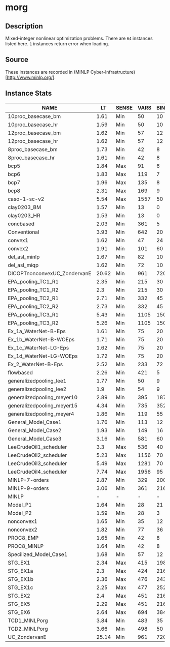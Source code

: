 # morg

## Description
Mixed-integer nonlinear optimization problems.
There are `64` instances listed here.
`1` instances return error when loading.

## Source
These instances are recorded in (MINLP Cyber-Infrastructure)[http://www.minlp.org/].

## Instance Stats
| NAME | LT | SENSE | VARS | BINVARS | INTVARS | CONS | LINCONS | NLCONS | OTHERCONS |
|------|----|-------|------|---------|---------|------|---------|--------|-----------|
| 10proc_basecase_bm | 1.61 | Min | 50 | 10 | 0 | 56 | 49 | 7 | 0 |
| 10proc_basecase_hr | 1.59 | Min | 50 | 10 | 0 | 56 | 49 | 7 | 0 |
| 12proc_basecase_bm | 1.62 | Min | 57 | 12 | 0 | 64 | 55 | 9 | 0 |
| 12proc_basecase_hr | 1.62 | Min | 57 | 12 | 0 | 64 | 55 | 9 | 0 |
| 8proc_basecase_bm | 1.73 | Min | 42 | 8 | 0 | 60 | 55 | 5 | 0 |
| 8proc_basecase_hr | 1.61 | Min | 42 | 8 | 0 | 60 | 55 | 5 | 0 |
| bcp5 | 1.84 | Max | 91 | 6 | 0 | 104 | 74 | 30 | 0 |
| bcp6 | 1.83 | Max | 119 | 7 | 0 | 135 | 88 | 47 | 0 |
| bcp7 | 1.96 | Max | 135 | 8 | 0 | 154 | 98 | 56 | 0 |
| bcp8 | 2.31 | Max | 169 | 9 | 0 | 191 | 112 | 79 | 0 |
| caso-1-sc-v2 | 5.54 | Max | 1557 | 50 | 0 | 1266 | 565 | 701 | 0 |
| clay0203_BM | 1.57 | Min | 13 | 0 | 0 | 49 | 25 | 24 | 0 |
| clay0203_HR | 1.53 | Min | 13 | 0 | 0 | 49 | 25 | 24 | 0 |
| concbased | 2.03 | Min | 361 | 5 | 0 | 320 | 291 | 29 | 0 |
| Conventional | 3.93 | Min | 642 | 20 | 0 | 1129 | 908 | 221 | 0 |
| convex1 | 1.62 | Min | 47 | 24 | 0 | 74 | 72 | 2 | 0 |
| convex2 | 1.91 | Min | 101 | 60 | 0 | 218 | 216 | 2 | 0 |
| del_asl_minlp | 1.67 | Min | 82 | 10 | 0 | 101 | 80 | 21 | 0 |
| del_asl_miqp | 1.62 | Min | 72 | 10 | 0 | 80 | 79 | 1 | 0 |
| DICOPTnonconvexUC_ZondervanE | 20.62 | Min | 961 | 720 | 0 | 5330 | 5329 | 1 | 0 |
| EPA_pooling_TC1_R1 | 2.35 | Min | 215 | 30 | 0 | 341 | 291 | 50 | 0 |
| EPA_pooling_TC1_R2 | 2.3 | Min | 215 | 30 | 0 | 341 | 291 | 50 | 0 |
| EPA_pooling_TC2_R1 | 2.71 | Min | 332 | 45 | 0 | 525 | 439 | 86 | 0 |
| EPA_pooling_TC2_R2 | 2.73 | Min | 332 | 45 | 0 | 525 | 439 | 86 | 0 |
| EPA_pooling_TC3_R1 | 5.43 | Min | 1105 | 150 | 0 | 1718 | 1444 | 274 | 0 |
| EPA_pooling_TC3_R2 | 5.26 | Min | 1105 | 150 | 0 | 1718 | 1444 | 274 | 0 |
| Ex_1a_WaterNet-B-Eps | 1.61 | Min | 75 | 20 | 0 | 84 | 67 | 17 | 0 |
| Ex_1b_WaterNet-B-WOEps | 1.71 | Min | 75 | 20 | 0 | 84 | 67 | 17 | 0 |
| Ex_1c_WaterNet-LG-Eps | 1.62 | Min | 75 | 20 | 0 | 84 | 67 | 17 | 0 |
| Ex_1d_WaterNet-LG-WOEps | 1.72 | Min | 75 | 20 | 0 | 84 | 67 | 17 | 0 |
| Ex_2_WaterNet-B-Eps | 2.52 | Min | 233 | 72 | 0 | 250 | 204 | 46 | 0 |
| flowbased | 2.26 | Min | 421 | 5 | 0 | 380 | 225 | 155 | 0 |
| generalizedpooling_lee1 | 1.77 | Min | 50 | 9 | 0 | 83 | 63 | 20 | 0 |
| generalizedpooling_lee2 | 1.9 | Min | 54 | 9 | 0 | 93 | 63 | 30 | 0 |
| generalizedpooling_meyer10 | 2.89 | Min | 395 | 187 | 0 | 424 | 391 | 33 | 0 |
| generalizedpooling_meyer15 | 4.34 | Min | 735 | 352 | 0 | 769 | 721 | 48 | 0 |
| generalizedpooling_meyer4 | 1.86 | Min | 119 | 55 | 0 | 142 | 127 | 15 | 0 |
| General_Model_Case1 | 1.76 | Min | 113 | 12 | 0 | 121 | 73 | 48 | 0 |
| General_Model_Case2 | 1.93 | Min | 149 | 16 | 0 | 167 | 102 | 65 | 0 |
| General_Model_Case3 | 3.16 | Min | 581 | 60 | 0 | 511 | 270 | 241 | 0 |
| LeeCrudeOil1_scheduler | 3.3 | Max | 536 | 40 | 0 | 1241 | 1081 | 160 | 0 |
| LeeCrudeOil2_scheduler | 5.23 | Max | 1156 | 70 | 0 | 2582 | 2162 | 420 | 0 |
| LeeCrudeOil3_scheduler | 5.49 | Max | 1281 | 70 | 0 | 2787 | 2297 | 490 | 0 |
| LeeCrudeOil4_scheduler | 7.74 | Max | 1956 | 95 | 0 | 4242 | 3482 | 760 | 0 |
| MINLP-7-orders | 2.87 | Min | 329 | 200 | 56 | 688 | 624 | 64 | 0 |
| MINLP-9-orders | 3.06 | Min | 361 | 216 | 72 | 894 | 826 | 68 | 0 |
| MINLP | - | - | - | - | - | - | - | - | - |
| Model_P1 | 1.64 | Min | 28 | 21 | 0 | 28 | 27 | 1 | 0 |
| Model_P2 | 1.59 | Min | 28 | 3 | 0 | 31 | 25 | 6 | 0 |
| nonconvex1 | 1.65 | Min | 35 | 12 | 0 | 68 | 36 | 32 | 0 |
| nonconvex2 | 1.82 | Min | 77 | 36 | 0 | 206 | 108 | 98 | 0 |
| PROC8_EMP | 1.65 | Min | 42 | 8 | 0 | 68 | 63 | 5 | 0 |
| PROC8_MINLP | 1.64 | Min | 42 | 8 | 0 | 55 | 50 | 5 | 0 |
| Specilized_Model_Case1 | 1.68 | Min | 57 | 12 | 0 | 65 | 64 | 1 | 0 |
| STG_EX1 | 2.34 | Max | 415 | 198 | 0 | 262 | 228 | 34 | 0 |
| STG_EX1a | 2.3 | Max | 424 | 216 | 0 | 250 | 225 | 25 | 0 |
| STG_EX1b | 2.36 | Max | 476 | 243 | 0 | 280 | 252 | 28 | 0 |
| STG_EX1c | 2.25 | Max | 477 | 252 | 0 | 270 | 248 | 22 | 0 |
| STG_EX2 | 2.4 | Max | 451 | 216 | 0 | 299 | 274 | 25 | 0 |
| STG_EX5 | 2.29 | Max | 451 | 216 | 0 | 299 | 274 | 25 | 0 |
| STG_EX6 | 2.64 | Max | 694 | 384 | 0 | 388 | 355 | 33 | 0 |
| TCD1_MINLPorg | 3.84 | Min | 483 | 35 | 0 | 1296 | 1165 | 131 | 0 |
| TCD2_MINLPorg | 3.66 | Min | 498 | 50 | 0 | 1311 | 1180 | 131 | 0 |
| UC_ZondervanE | 25.14 | Min | 961 | 720 | 0 | 5330 | 5329 | 1 | 0 |
